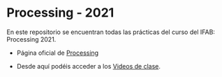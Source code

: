 # Processing - 2021

En este repositorio se encuentran todas las prácticas del curso del IFAB: Processing 2021.

* Página oficial de [Processing](https://processing.org)

* Desde aquí podéis acceder a los [Videos de clase](https://vimeopro.com/user37418220/processing-git).  